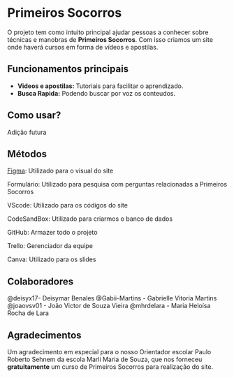 # Primeiros Socorros
O projeto tem como intuito principal ajudar pessoas a conhecer sobre técnicas e manobras de **Primeiros Socorros**. Com isso criamos um site onde haverá cursos em forma de vídeos e apostilas. 

## Funcionamentos principais
- **Videos e apostilas:** Tutoriais para facilitar o aprendizado.
- **Busca Rapida:** Podendo buscar por voz os conteudos.  


## Como usar?
Adição futura


## Métodos 

[Figma](https://www.figma.com/design/w0y1uOWdDyxgXoQ05ZEdjk/Primeiro-Socorros?node-id=0-1&t=3CkTbmGQgpADavxJ-1): Utilizado para o visual do site

Formulário: Utilizado para pesquisa com perguntas relacionadas a Primeiros Socorros

VScode: Utilizado para os códigos do site

CodeSandBox: Utilizado para criarmos o banco de dados

GitHub: Armazer todo o projeto

Trello: Gerenciador da equipe

Canva: Utilizado para os slides


## Colaboradores

@deisyx17- Deisymar Benales
@Gabii-Martins - Gabrielle Vitoria Martins 
@joaovsv01 - João Victor de Souza Vieira
@mhrdelara - Maria Heloísa Rocha de Lara 

## Agradecimentos
Um agradecimento em especial para o nosso Orientador escolar Paulo Roberto Sehnem da escola Marli Maria de Souza, que nos forneceu **gratuitamente** um curso de Primeiros Socorros para realização do site.



